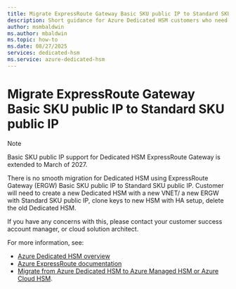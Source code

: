 ```yaml
---
title: Migrate ExpressRoute Gateway Basic SKU public IP to Standard SKU public IP
description: Short guidance for Azure Dedicated HSM customers who need to change an ExpressRoute Gateway (ERGW) Basic SKU public IP to a Standard SKU public IP.
author: msmbaldwin
ms.author: mbaldwin
ms.topic: how-to
ms.date: 08/27/2025
services: dedicated-hsm
ms.service: azure-dedicated-hsm
---
```


# Migrate ExpressRoute Gateway Basic SKU public IP to Standard SKU public IP

> [!NOTE]
> Basic SKU public IP support for Dedicated HSM ExpressRoute Gateway is extended to March of 2027.

There is no smooth migration for Dedicated HSM using ExpressRoute Gateway (ERGW) Basic SKU public IP to Standard SKU public IP. Customer will need to create a new Dedicated HSM with a new VNET/ a new ERGW with Standard SKU public IP, clone keys to new HSM with HA setup, delete the old Dedicated HSM.

If you have any concerns with this, please contact your customer success account manager, or cloud solution architect.

For more information, see:

- [Azure Dedicated HSM overview](overview.md)
- [Azure ExpressRoute documentation](/azure/expressroute/expressroute-about-virtual-network-gateways)
- [Migrate from Azure Dedicated HSM to Azure Managed HSM or Azure Cloud HSM](migration-guide.md).
